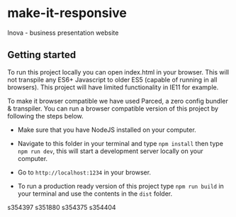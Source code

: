 # make-it-responsive

Inova - business presentation website

## Getting started

To run this project locally you can open index.html in your browser. This will not transpile any ES6+ Javascript to older ES5 (capable of running in all browsers). This project will have limited functionality in IE11 for example.

To make it browser compatible we have used Parced, a zero config bundler & transpiler. You can run a browser compatible version of this project by following the steps below.

- Make sure that you have NodeJS installed on your computer.
- Navigate to this folder in your terminal and type `npm install` then type `npm run dev`, this will start a development server locally on your computer.
- Go to `http://localhost:1234` in your browser.

- To run a production ready version of this project type `npm run build` in your terminal and use the contents in the `dist` folder.

s354397
s351880
s354375
s354404

